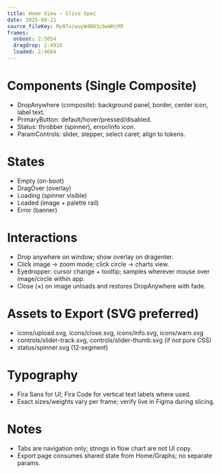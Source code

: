 ```yaml
---
title: Home View — Slice Spec
date: 2025-09-21
source_fileKey: My07xcwuyW4N03cbwWHjM5
frames:
  onboot: 2:5054
  dragdrop: 2:4910
  loaded: 2:4664
---
```


# Components (Single Composite)
- DropAnywhere (composite): background panel, border, center icon, label text.
- PrimaryButton: default/hover/pressed/disabled.
- Status: throbber (spinner), error/info icon.
- ParamControls: slider, stepper, select caret; align to tokens.

# States
- Empty (on-boot)
- DragOver (overlay)
- Loading (spinner visible)
- Loaded (image + palette rail)
- Error (banner)

# Interactions
- Drop anywhere on window; show overlay on dragenter.
- Click image → zoom mode; click circle → charts view.
- Eyedropper: cursor change + tooltip; samples wherever mouse over image/circle within app.
- Close (×) on image unloads and restores DropAnywhere with fade.

# Assets to Export (SVG preferred)
- icons/upload.svg, icons/close.svg, icons/info.svg, icons/warn.svg
- controls/slider-track.svg, controls/slider-thumb.svg (if not pure CSS)
- status/spinner.svg (12‑segment)

# Typography
- Fira Sans for UI; Fira Code for vertical text labels where used.
- Exact sizes/weights vary per frame; verify live in Figma during slicing.

# Notes
- Tabs are navigation only; strings in flow chart are not UI copy.
- Export page consumes shared state from Home/Graphs; no separate params.

